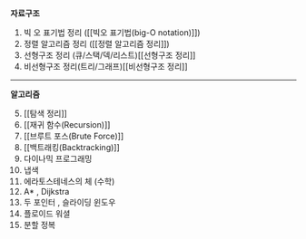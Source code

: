 **자료구조**


1. 빅 오 표기법 정리 ([[빅오 표기법(big-O notation)]])
2. 정렬 알고리즘 정리 ([[정렬 알고리즘 정리]])
3. 선형구조 정리 (큐/스택/덱/리스트)[[선형구조 정리]]
4. 비선형구조 정리(트리/그래프)[[비선형구조 정리]]

---
**알고리즘**


5. [[탐색 정리]]
6. [[재귀 함수(Recursion)]]
7. [[브루트 포스(Brute Force)]]
8. [[백트래킹(Backtracking)]]
9. 다이나믹 프로그래밍
10. 냅색 
11. 에라토스테네스의 체 (수학)
12. A\* , Dijkstra
13. 두 포인터 , 슬라이딩 윈도우
14. 플로이드 워셜
15. 분할 정복




